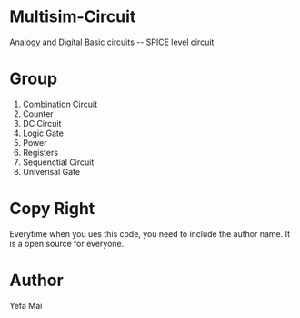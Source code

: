 # Multisim-Circuit
Analogy and Digital Basic circuits -- SPICE level circuit

# Group
1. Combination Circuit
2. Counter
3. DC Circuit
4. Logic Gate
5. Power
6. Registers
7. Sequenctial Circuit
8. Univerisal Gate

# Copy Right
Everytime when you ues this code, you need to include the author name. It is a open source for everyone. 

# Author
Yefa Mai

